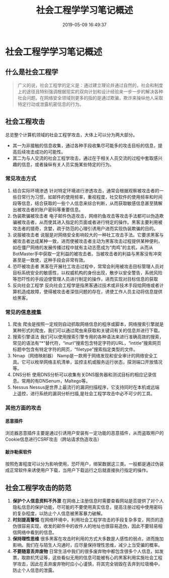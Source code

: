 ﻿---
title: 社会工程学学习笔记概述
date: 2019-05-09 16:49:37
tags: [渗透测试,密码攻击]
categories: 大数据与网络安全
---

# 社会工程学学习笔记概述

## 什么是社会工程学
> 广义的说，社会工程学的定义是：通过建立理论并通过自然的，社会和制度上的途径且特别强调根据现实的双向计划和设计经验来一步一步的解决各种社会问题。在网络安全领域则更多的指的是通过欺骗，欺诈来操纵他人采取特定行动或泄露机密信息的行为。

## 社会工程攻击
总览整个计算机领域的社会工程学攻击，大体上可以分为两大部分。
- 其一为非接触的信息收集，通过各种手段收集尽可能多的攻击目标的信息，提高后续攻击成功的可能性。
- 其二为与人交流的社会工程学攻击，通过在于相关人员交流的过程中套取感兴趣的信息，或者操纵有关人员实施某些特定的行为。

### 常见攻击方式
1. 结合实际环境渗透
针对特定环境进行渗透攻击，通常会根据观察被攻击者的一些日常行为习惯，如邮件的使用频率，重视程度，社交软件的使用频率和时间段等信息，结合获取的一些个人信息来综合判断，从而获取敏感信息甚至猜解出被攻击者的账户密码等重要信息。
2. 伪装欺骗被攻击者
电子邮件伪造攻击，网络钓鱼攻击等攻击手法都可以伪造欺骗被攻击者，从而使其进入指定的页面或者进行特定的操作。黑客主要利用被攻击者的猎奇，贪婪，疏于防范的心理引诱用户进而实现伪装欺骗的目的。
3. 说服被攻击者
说服是对网络安全影响较大的一种社工攻击手法。它要求黑客与被攻击者达成某种一致，进而使被攻击者主动为黑客攻击过程提供某种便利，如在僵尸网络的发展传播过程中就有主动志愿成为“肉鸡”的主机，从而从BotMaster手中获取一定利益的被攻击者。当被攻击者的利益与黑客没有冲突甚至是一致使，这种手段会非常有效。
4. 恐吓被攻击者
黑客在开展社工攻击过程中，常常会利用被攻击目标管理人员对目标系统安全的敏感性，以权威机构的身份出现，散步以安全警告，系统风险等恐吓性的手段迫使管理人员进行制定的操作，进而实现对目标信息的获取
5. 反向社会工程学
反向社会工程学是指黑客通过技术或非技术手段给网络或者计算机造成故障，使得被攻击者深信问题的存在，诱使工作人员主动将信息提供给黑客。

### 常见的信息搜集
1. 爬虫
爬虫是按照一定规则自动抓取网络信息的程序或脚本，网络搜索引擎就是某种形式的爬虫，我们可以通过爬虫来获取和关键词有关的信息并进行下载。
2. 搜索引擎语法
我们可以使用搜索引擎专用的各种语法来进行准确高效的搜索，常见的语法有“*”替代符，“inurl”搜索包含特定字符的URL，“intitle”搜索网页标题中包含有特定字符的网页，“filetype”搜索指定类型的文件。
3. Nmap（网络映射器）
Namp是一款用于网络发现和安全审计的网络安全工具。它可以枚举网络主机清单，监控主机或服务运行状态，探测端口开放情况等。
4. DNS分析
使用DNS分析可以收集有关DNS服务器和测试目标的相应记录信息。常用的有DNSenum，Maltego等。
5. Nessus
Nessus是世界上最流行的漏洞扫描程序，它支持同时在本机或远端上遥控，进行系统的漏洞分析扫描,是社会工程学攻击中必不可少的工具。
### 其他方面的攻击
#### 恶意插件
浏览器恶意插件主要是通过引诱用户安装有一定功能的恶意插件，从而盗取用户的Cookie信息进行CSRF攻击（跨站请求伪造攻击）
#### 敲诈勒索软件
按照危害程度可以分为影响使用，恐吓用户，绑架数据这三类。一般都是通过伪装成正常软件来诱使用户下载，当用户下载运行之后就直接执行指定的操作。
## 社会工程学攻击的防范
1. **保护个人信息资料不外泄**
在网络上注册信息时需要查看网站是否提供了对个人隐私信息的保护功能，尽可能的不要使用真实信息，提高注册过程中使用密码的复杂程度，以防止个人信息被黑客暴力破解。
2. **时刻提高警惕**
在网络环境中，利用社会工程学攻击的手段复杂多变，网页的造伪很容易实现，收发的邮件中的收件人的地址也很容易造伪，因此不要轻易相信网络中看到的信息。
3. **保持理性思维**
很多黑客在攻击时利用的方式大多数是人感性的弱点，进而施加影响。我们在与陌生人沟通时，应尽量保持理性思维，减少上当受骗的概率。
4. **不要随意丢弃废物**
日常生活中我们的很多废弃物中都包含很多个人信息，如发票，取款机凭证等，这些看似无用的信息可能被有心的黑客利用实施社会工程学攻击，因此在丢弃废弃物时应小心谨慎，将其完全销毁在丢弃到垃圾桶中，防止个人信息的泄露。

